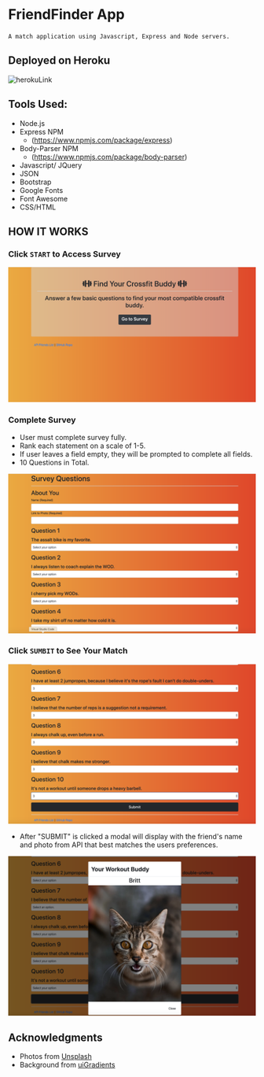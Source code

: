 # FriendFinder App
```
A match application using Javascript, Express and Node servers.
```

## Deployed on Heroku 
![herokuLink]()

## Tools Used: 

  * Node.js 
  * Express NPM
    * (https://www.npmjs.com/package/express)
  * Body-Parser NPM
    * (https://www.npmjs.com/package/body-parser)
  * Javascript/ JQuery 
  * JSON
  * Bootstrap 
  * Google Fonts
  * Font Awesome
  * CSS/HTML

## HOW IT WORKS

### Click ```START``` to Access Survey


![startPage](media/start.png)


### Complete Survey

* User must complete survey fully. 
* Rank each statement on a scale of 1-5.
* If user leaves a field empty, they will be prompted to complete all fields. 
* 10 Questions in Total.

![surveyPage](media/survey.png)

### Click ```SUMBIT``` to See Your Match

![submit](media/submit.png)

* After "SUBMIT" is clicked a modal will display with the friend's name and photo from API that best matches the users preferences.

![modal](media/modal.png)

## Acknowledgments

* Photos from [Unsplash](https://unsplash.com/)
* Background from [uiGradients](https://uigradients.com/)
